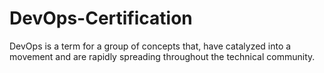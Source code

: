 # DevOps-Certification
DevOps is a term for a group of concepts that, have catalyzed into a movement and are rapidly spreading throughout the technical community. 
